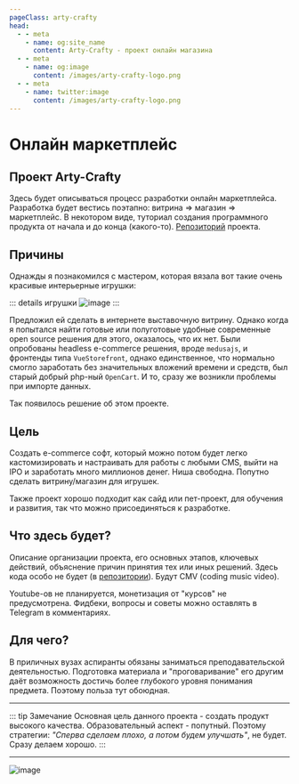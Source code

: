 ```yaml
---
pageClass: arty-crafty
head:
  - - meta
    - name: og:site_name
      content: Arty-Crafty - проект онлайн магазина
  - - meta
    - name: og:image
      content: /images/arty-crafty-logo.png
  - - meta
    - name: twitter:image
      content: /images/arty-crafty-logo.png
---
```


# Онлайн маркетплейс

## Проект Arty-Crafty

Здесь будет описываться процесс разработки онлайн маркетплейса. Разработка будет вестись поэтапно: витрина => магазин => маркетплейс. В некотором виде, туториал создания программного продукта от начала и до конца (какого-то). [Репозиторий](https://github.com/vuesence/arty-crafty) проекта.

## Причины

Однажды я познакомился с мастером, которая вязала вот такие очень красивые интерьерные игрушки:

::: details игрушки
![image](/ru/arty-crafty/assets/images/toys.jpg)
:::

Предложил ей сделать в интернете выставочную витрину. Однако когда я попытался найти готовые или полуготовые удобные современные open source решения для этого, оказалось, что их нет. Были опробованы headless e-commerce решения, вроде `medusajs`, и фронтенды типа `VueStorefront`, однако единственное, что нормально смогло заработать без значительных вложений времени и средств, был старый добрый php-ный `OpenCart`. И то, сразу же возникли проблемы при импорте данных.

Так появилось решение об этом проекте.

## Цель

Создать e-commerce софт, который можно потом будет легко кастомизировать и настраивать для работы с любыми CMS, выйти на IPO и заработать много миллионов денег. Ниша свободна. Попутно сделать витрину/магазин для игрушек.

Также проект хорошо подходит как сайд или пет-проект, для обучения и развития, так что можно присоединяться к разработке.

## Что здесь будет?

Описание организации проекта, его основных этапов, ключевых действий, объяснение причин принятия тех или иных решений. Здесь кода особо не будет (в [репозитории](https://github.com/vuesence/arty-crafty)). Будут CMV (coding music video).

Youtube-ов не планируется, монетизация от "курсов" не предусмотрена. Фидбеки, вопросы и советы можно оставлять в Telegram в комментариях.

## Для чего?

В приличных вузах аспиранты обязаны заниматься преподавательской деятельностью. Подготовка материала и "проговаривание" его другим даёт возможность достичь более глубокого уровня понимания предмета. Поэтому польза тут обоюдная.

---

::: tip Замечание
Основная цель данного проекта - создать продукт высокого качества. Образовательный аспект - попутный. Поэтому стратегии: _"Сперва сделаем плохо, а потом будем улучшать"_, не будет. Сразу делаем хорошо.
:::

-----

![image](/ru/arty-crafty/assets/images/path-1000-li.jpg)

